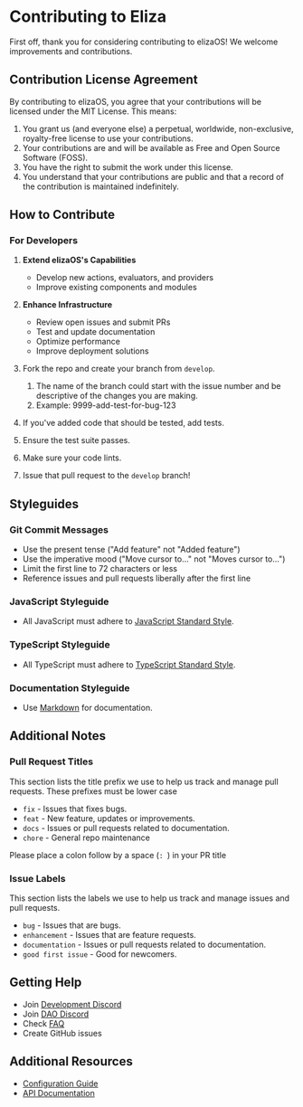 # Contributing to Eliza

First off, thank you for considering contributing to elizaOS! We welcome improvements and contributions.

## Contribution License Agreement

By contributing to elizaOS, you agree that your contributions will be licensed under the MIT License. This means:

1. You grant us (and everyone else) a perpetual, worldwide, non-exclusive, royalty-free license to use your contributions.
2. Your contributions are and will be available as Free and Open Source Software (FOSS).
3. You have the right to submit the work under this license.
4. You understand that your contributions are public and that a record of the contribution is maintained indefinitely.

## How to Contribute

### For Developers

1. **Extend elizaOS's Capabilities**

   - Develop new actions, evaluators, and providers
   - Improve existing components and modules

2. **Enhance Infrastructure**

   - Review open issues and submit PRs
   - Test and update documentation
   - Optimize performance
   - Improve deployment solutions

3. Fork the repo and create your branch from `develop`.
   1. The name of the branch could start with the issue number and be descriptive of the changes you are making.
   2. Example: 9999-add-test-for-bug-123
4. If you've added code that should be tested, add tests.
5. Ensure the test suite passes.
6. Make sure your code lints.
7. Issue that pull request to the `develop` branch!

## Styleguides

### Git Commit Messages

- Use the present tense ("Add feature" not "Added feature")
- Use the imperative mood ("Move cursor to..." not "Moves cursor to...")
- Limit the first line to 72 characters or less
- Reference issues and pull requests liberally after the first line

### JavaScript Styleguide

- All JavaScript must adhere to [JavaScript Standard Style](https://standardjs.com/).

### TypeScript Styleguide

- All TypeScript must adhere to [TypeScript Standard Style](https://github.com/standard/ts-standard).

### Documentation Styleguide

- Use [Markdown](https://daringfireball.net/projects/markdown/) for documentation.

## Additional Notes

### Pull Request Titles

This section lists the title prefix we use to help us track and manage pull requests. These prefixes must be lower case

- `fix` - Issues that fixes bugs.
- `feat` - New feature, updates or improvements.
- `docs` - Issues or pull requests related to documentation.
- `chore` - General repo maintenance

Please place a colon follow by a space (`: `) in your PR title

### Issue Labels

This section lists the labels we use to help us track and manage issues and pull requests.

- `bug` - Issues that are bugs.
- `enhancement` - Issues that are feature requests.
- `documentation` - Issues or pull requests related to documentation.
- `good first issue` - Good for newcomers.

## Getting Help

- Join [Development Discord](https://discord.gg/elizaOS)
- Join [DAO Discord](https://discord.gg/ai16z)
- Check [FAQ](faq.md)
- Create GitHub issues

## Additional Resources

- [Configuration Guide](guides/configuration.md)
- [API Documentation](api)
